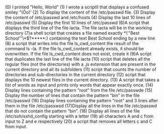 (0) I printed "Hello, World" (1) I wrote a scriptII that displays a confused smiley "(Ôo)' (2) To display the content of the /etc/passwd file. (3) Display the content of /etc/passwd and /etc/hosts (4) Display the last 10 lines of /etc/passwd (5) Display the first 10 lines of /etc/passwd (6)A script that displays the third line of the file iacta. The file iacta will be in the working directory (7)a shell script that creates a file named exactly \*\\'"Best School"\'\\*$\?\*\*\*\*\*:) containing the text Best School ending by a new line (8)  a script that writes into the file ls_cwd_content the result of the command ls -la. If the file ls_cwd_content already exists, it should be overwritten. If the file ls_cwd_content does not exist, create it (9)A script that duplicates the last line of the file iacta (10)  script that deletes all the regular files (not the directories) with a .js extension that are present in the current directory and all its subfolders (11)  script that counts the number of directories and sub-directories in the current directory (12)  script that displays the 10 newest files in the current directory. (13) A script that takes a list of words as input and prints only words that appear exactly once. (14) Display lines containing the pattern “root” from the file /etc/passwde (15) Display the number of lines that contain the pattern “bin” in the file /etc/passwd (16) Display lines containing the pattern “root” and 3 lines after them in the file /etc/passwsd (17)Display all the lines in the file /etc/passwd that do not contain the pattern “bin”. (18) Display all lines of the file /etc/ssh/sshd_config starting with a letter (19) all characters A and c from input to Z and e respectively (20) a script that removes all letters c and C from input.
